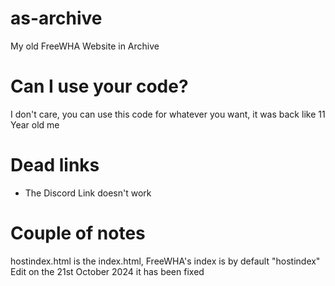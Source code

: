# as-archive
My old FreeWHA Website in Archive

# Can I use your code?

I don't care, you can use this code for whatever you want, it was back like 11 Year old me

# Dead links

* The Discord Link doesn't work

# Couple of notes

hostindex.html is the index.html, FreeWHA's index is by default "hostindex"
Edit on the 21st October 2024 it has been fixed
